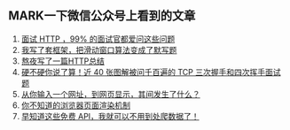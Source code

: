 ## MARK一下微信公众号上看到的文章

1. [面试 HTTP ，99% 的面试官都爱问这些问题](https://mp.weixin.qq.com/s?__biz=MzUxNjk0ODIwMg==&mid=2247485278&idx=2&sn=8cfaf3d527112a3e5f4bcd5174fc4e4d&chksm=f99eeedbcee967cddb9757923e62fc170ad7aebc9d1f6ffcdf21f254d004e7eb5496559e8cb2&scene=126&sessionid=1587723272&key=dd7ad4dcdb8b1a89a5347f6dce454b40abba2148fe564a7832418324c16743e4ead59173753850a391a3681fae711bf07a4b70e82cda51a61064e836cb29403701fb32418bde87b8c4e24ad9d54fdb34&ascene=1&uin=MjY0MDEyMzM4MA%3D%3D&devicetype=Windows+10&version=62090045&lang=zh_CN&exportkey=A%2FQI5r84KHBQPnfzQwVHlGE%3D&pass_ticket=nV6meTVzaF2MjdrY1sUvg9XonBGy7b2cup%2FbhfenYOGiijLun0YWOBiXgnTWzfDK)
2. [我写了套框架，把滑动窗口算法变成了默写题](https://mp.weixin.qq.com/s?__biz=MzAxODQxMDM0Mw==&mid=2247485141&idx=1&sn=0e4583ad935e76e9a3f6793792e60734&chksm=9bd7f8ddaca071cbb7570b2433290e5e2628d20473022a5517271de6d6e50783961bebc3dd3b&scene=126&sessionid=1587723681&key=c934fce6a68262ed269f08b472db271b81a66f7f7952bc90ed4a554dc1734cb713b3b2ee0ff5f0cd774243d32d64b3b1f6099f611ef887763d43f72d382839f548fdfb8049c2b582d4e39abf401ee26a&ascene=1&uin=MjY0MDEyMzM4MA%3D%3D&devicetype=Windows+10&version=62090045&lang=zh_CN&exportkey=A%2FcSZa9ozz63m3LAglZFEjw%3D&pass_ticket=nV6meTVzaF2MjdrY1sUvg9XonBGy7b2cup%2FbhfenYOGiijLun0YWOBiXgnTWzfDK)
3. [熬夜写了一篇HTTP总结](https://mp.weixin.qq.com/s?__biz=MzI1NTcxOTQ1Nw==&mid=2247488192&idx=1&sn=a87ea9108b034a35dad81e3a54d3b9b4&chksm=ea30f38edd477a98865b9d55a873232eed83907eb13218ea3485a2af8d72e00e8620de9ae9dc&scene=126&sessionid=1587723773&key=c934fce6a68262ed92fa8f0bf83d371ff53edd387417e2608a9f45971c7020c0f834bdf9180c1a0c33f593c7855df664a2f49e87e27d876c6e7d5469b590011f3f8b8acb59275239bdf86609c5032458&ascene=1&uin=MjY0MDEyMzM4MA%3D%3D&devicetype=Windows+10&version=62090045&lang=zh_CN&exportkey=A4RV99o37vx%2Fi4Wc8XDMhC0%3D&pass_ticket=nV6meTVzaF2MjdrY1sUvg9XonBGy7b2cup%2FbhfenYOGiijLun0YWOBiXgnTWzfDK)
4. [硬不硬你说了算！近 40 张图解被问千百遍的 TCP 三次握手和四次挥手面试题](https://mp.weixin.qq.com/s?__biz=MzUxODAzNDg4NQ==&mid=2247484005&idx=1&sn=cb07ee1c891a7bdd0af3859543190202&chksm=f98e46cfcef9cfd9feb8b9df043a249eb5f226a927fd6d4065e99e62a645a584005d9921541b&scene=126&sessionid=1587723841&key=dd7ad4dcdb8b1a894b38341f459c6760cfe428378a827876972c2561a1ebc4ada1335d75eff7bedf97025478e8269a81b2231f686c306a06ef3dd987b716e2d3748c532a525b43f9fd93a46bf0cb1ac0&ascene=1&uin=MjY0MDEyMzM4MA%3D%3D&devicetype=Windows+10&version=62090045&lang=zh_CN&exportkey=Axm7RWKuMLOFBkQP3YRWe6o%3D&pass_ticket=nV6meTVzaF2MjdrY1sUvg9XonBGy7b2cup%2FbhfenYOGiijLun0YWOBiXgnTWzfDK)
5. [从你输入一个网址，到网页显示，其间发生了什么？](https://mp.weixin.qq.com/s?__biz=MzIxMjE5MTE1Nw==&mid=2653202676&idx=1&sn=6c488588b513047c119f7bb7b641f6ac&chksm=8c99da2ebbee5338aa83f9b876fd1f5ea4845d1cf29a31c13cae4336470f724dbf6b6798bcaa&scene=126&sessionid=1587723373&key=050944d6d3a39ea8e90b45c2d1d60a5c288b5f8b0690632971779d5a37b823e064e673f2cd0601aa802d3f96b354ed16e7e631b00e318068c22230efb4d2ba2c8f2a42ee13c102fc8786f66dfc9c64c6&ascene=1&uin=MjY0MDEyMzM4MA%3D%3D&devicetype=Windows+10&version=62090045&lang=zh_CN&exportkey=AxyhbX%2B8RGIpnMfEIRqQ9SI%3D&pass_ticket=nV6meTVzaF2MjdrY1sUvg9XonBGy7b2cup%2FbhfenYOGiijLun0YWOBiXgnTWzfDK)
6. [你不知道的浏览器页面渲染机制](https://mp.weixin.qq.com/s?__biz=MzI1NTcxOTQ1Nw==&mid=2247488205&idx=1&sn=ac3cb88cd624d2d5d3fbefbb95f4d1dc&chksm=ea30f383dd477a95572688990ce4e694d7232266a97ebdeda3f15fef2eb003429686e38f090b&scene=126&sessionid=1588058547&key=dd7ad4dcdb8b1a89f07e20f95b856807d354addba8c2a9878976bccb8e075acbeb43468a59aab46157bcdad899477f87cac616e24e269dccd20bdfa9129ce5c3a44c96e95afeff25d14c443248c8b0d6&ascene=1&uin=MjY0MDEyMzM4MA%3D%3D&devicetype=Windows+10+x64&version=62090070&lang=zh_CN&exportkey=A8IRPw6LH6mRTQSMLRTWYkA%3D&pass_ticket=kQmfXB4C%2FsH1Swy%2BEPGSCtc%2FJRYPGqVEf4y0cxjTPJTK5r0nWpLrrlJorHsYM0v2)
7. [早知道这些免费 API，我就可以不用到处爬数据了！](https://mp.weixin.qq.com/s?__biz=MzI0OTc0MzAwNA==&mid=2247486700&idx=1&sn=d61e460a8e1eb0391c70c51326f03ea8&chksm=e98d9f1fdefa1609ac116561567ca013c782ff49bb37d2744be85b7556e41be05220be990167&scene=126&sessionid=1588834908&key=f01754a5c69cbc044d119fb6efb9c310dc665498f3725212e9ab0814c8377aa0cc83692c7ae0ea88b4c2b9132bac14db4628a76e41e8878c383e0068be955d28d39d2e2dbdb89f3e41a2a044cc41c950&ascene=1&uin=MjY0MDEyMzM4MA%3D%3D&devicetype=Windows+10+x64&version=62090070&lang=zh_CN&exportkey=A4ilSxm6HtwtTOPQtN5Zuk4%3D&pass_ticket=QNt4j28%2FaQINA%2F7RMcq9UfdT1NAEdxk9xK4woFIkRm%2F8%2BMOlovRj%2Fbw8ubQz2ubh)
